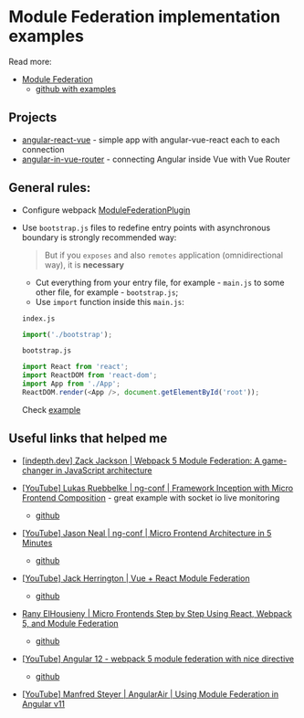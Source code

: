 # Module Federation implementation examples

Read more:

- [Module Federation](https://webpack.js.org/concepts/module-federation/)
  - [github with examples](https://github.com/module-federation/module-federation-examples)

## Projects

- [angular-react-vue](./angular-react-vue/) - simple app with angular-vue-react each to each connection
- [angular-in-vue-router](./angular-in-vue-router/) - connecting Angular inside Vue with Vue Router

## General rules:

<a id="plugin-config"></a>

- Configure webpack [ModuleFederationPlugin](https://webpack.js.org/plugins/module-federation-plugin/)

<a id="asynchronous-boundary"></a>

- Use `bootstrap.js` files to redefine entry points with asynchronous boundary is strongly recommended way:

  > But if you `exposes` and also `remotes` application (omnidirectional way), it is **necessary**

  - Cut everything from your entry file, for example - `main.js` to some other file, for example - `bootstrap.js`;
  - Use `import` function inside this `main.js`:

  `index.js`

  ```ts
  import('./bootstrap');
  ```

  `bootstrap.js`

  ```ts
  import React from 'react';
  import ReactDOM from 'react-dom';
  import App from './App';
  ReactDOM.render(<App />, document.getElementById('root'));
  ```

  Check [example](./angular-react-vue/react-app/src/index.tsx)

## Useful links that helped me

- [[indepth.dev] Zack Jackson | Webpack 5 Module Federation: A game-changer in JavaScript architecture](https://indepth.dev/posts/1173/webpack-5-module-federation-a-game-changer-in-javascript-architecture)

- [[YouTube] Lukas Ruebbelke | ng-conf | Framework Inception with Micro Frontend Composition](https://www.youtube.com/watch?v=6c8HiVpMWvs&ab_channel=ng-conf) - great example with socket io live monitoring

  - [github](https://github.com/briebug/ng-module-republic)

- [[YouTube] Jason Neal | ng-conf | Micro Frontend Architecture in 5 Minutes](https://www.youtube.com/watch?v=VIudN_S9EhY&ab_channel=ng-conf)

  - [github](https://github.com/jtneal/ng-grill)

- [[YouTube] Jack Herrington | Vue + React Module Federation](https://www.youtube.com/watch?v=ICeH3uBGGeo&ab_channel=JackHerrington)

  - [github](https://github.com/jherr/mf-dog-site)

- [Rany ElHousieny | Micro Frontends Step by Step Using React, Webpack 5, and Module Federation](https://levelup.gitconnected.com/micro-frontends-step-by-step-using-react-webpack-5-and-module-federation-e4b9d840ec71)

  - [github](https://github.com/ranyelhousieny/react-microfrontends)

- [[YouTube] Angular 12 - webpack 5 module federation with nice directive](https://www.youtube.com/watch?v=-0jJhroSCRw)

  - [github](https://github.com/anuroopjoy/ng12-module-federation)

- [[YouTube] Manfred Steyer | AngularAir | Using Module Federation in Angular v11](https://www.youtube.com/watch?v=t42MGQfJuDI&ab_channel=AngularAir)
